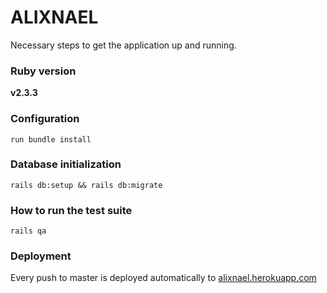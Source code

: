 # ALIXNAEL

Necessary steps to get the application up and running.

### Ruby version
**v2.3.3**
### Configuration
  ```
  run bundle install
  ```
### Database initialization
  ```
  rails db:setup && rails db:migrate
  ```
### How to run the test suite
  ```
  rails qa
  ```

### Deployment
Every push to master is deployed automatically to [alixnael.herokuapp.com](alixnael.herokuapp.com)
